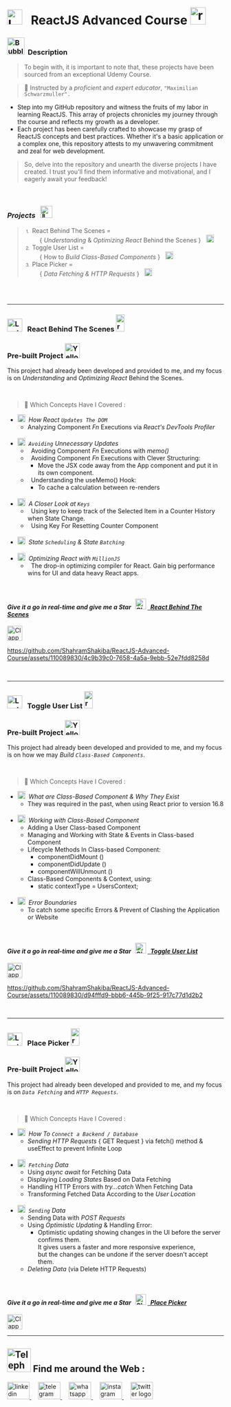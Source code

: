 #  <img src="https://raw.githubusercontent.com/Tarikul-Islam-Anik/Telegram-Animated-Emojis/main/Objects/Laptop.webp" alt="Laptop" width="35" /> &nbsp; ReactJS Advanced Course <img src="https://skillicons.dev/icons?i=react" height="40" alt="react logo" height="40" width="36"  />

<!----------------------------------------- Description ---------------------------------------->
### <img src="https://raw.githubusercontent.com/Tarikul-Islam-Anik/Animated-Fluent-Emojis/master/Emojis/Symbols/Bubbles.png" alt="Bubbles" width="40" height="40" />&nbsp; Description
> To begin with, it is important to note that, these projects have been sourced from an exceptional Udemy Course. <br/>
 
> 👤 Instructed by a _proficient_ and _expert educator_, ` "Maximilian Schwarzmuller". `

- Step into my GitHub repository and witness the fruits of my labor in learning ReactJS. This array of projects chronicles my journey through the course and reflects my growth as a developer.
- Each project has been carefully crafted to showcase my grasp of ReactJS concepts and best practices. Whether it's a basic application or a complex one, this repository attests to my unwavering commitment and zeal for web development.
  
>  So, delve into the repository and unearth the diverse projects I have created. I trust you'll find them informative and motivational, and I eagerly await your feedback!

<br/>
  
 ###  _Projects_ &nbsp; <img src="https://fonts.gstatic.com/s/e/notoemoji/latest/1f680/512.gif" alt="🚀" width="28" >  
 >  ⒈ React Behind The Scenes = <br/> &nbsp;&nbsp;&nbsp;&nbsp;&nbsp;&nbsp;&nbsp;&nbsp; { _Understanding_ & _Optimizing React_ Behind the Scenes } &nbsp; <img src="https://fonts.gstatic.com/s/e/notoemoji/latest/1f440/512.gif" alt="👀" width="18" > <br/>
 >  ⒉ Toggle User List =  <br/> &nbsp;&nbsp;&nbsp;&nbsp;&nbsp;&nbsp;&nbsp;&nbsp; { How to _Build Class-Based Components_ } &nbsp; <img src="https://fonts.gstatic.com/s/e/notoemoji/latest/1f440/512.gif" alt="👀" width="18" > <br/>
 >  ⒊ Place Picker =  <br/> &nbsp;&nbsp;&nbsp;&nbsp;&nbsp;&nbsp;&nbsp;&nbsp; { _Data Fetching & HTTP Requests_ } &nbsp; <img src="https://fonts.gstatic.com/s/e/notoemoji/latest/1f440/512.gif" alt="👀" width="18" >  <br/>
    
<br/> <br/>

***
<!--===================== React Behind The Scenes =============================-->
### <img src="https://raw.githubusercontent.com/Tarikul-Islam-Anik/Telegram-Animated-Emojis/main/Objects/Laptop.webp" alt="Laptop" width="35" height="30"  /> &nbsp; React Behind The Scenes  <img src="https://skillicons.dev/icons?i=react" height="40" alt="react logo" width="20"  />

### Pre-built Project <img src="https://github.com/ShahramShakiba/ReactJS-Course-Showcase/assets/110089830/794bdde2-7446-4df1-86dd-85775d5d4455" alt="Yellow Gear" width="35"  />
This project had already been developed and provided to me, and my focus is on _Understanding_ and _Optimizing React_ Behind the Scenes. <br/>

<br/>

> 🔑 Which Concepts Have I Covered :
- <img src="https://fonts.gstatic.com/s/e/notoemoji/latest/2699_fe0f/512.gif" alt="⚙" width="18"> &nbsp;_How React ` Updates The DOM `_
  - Analyzing Component _Fn_ Executions via _React's DevTools Profiler_ <br/><br/>
- <img src="https://fonts.gstatic.com/s/e/notoemoji/latest/2699_fe0f/512.gif" alt="⚙" width="18"> &nbsp;_` Avoiding ` Unnecessary Updates_
  - &nbsp; Avoiding Component _Fn_ Executions with _memo()_ <br/>
  - &nbsp; Avoiding Component _Fn_ Executions with Clever Structuring:
     - Move the JSX code away from the App component and put it in its own component.
  - &nbsp; Understanding the useMemo() Hook:
     - To cache a calculation between re-renders <br/><br/>
- <img src="https://fonts.gstatic.com/s/e/notoemoji/latest/2699_fe0f/512.gif" alt="⚙" width="18"> &nbsp;_A Closer Look at ` Keys `_
  - &nbsp; Using key to keep track of the Selected Item in a Counter History when State Change.
  - &nbsp; Using Key For Resetting Counter Component  <br/><br/>
- <img src="https://fonts.gstatic.com/s/e/notoemoji/latest/2699_fe0f/512.gif" alt="⚙" width="18"> &nbsp;_State ` Scheduling ` & State ` Batching `_ <br/><br/>
- <img src="https://fonts.gstatic.com/s/e/notoemoji/latest/2699_fe0f/512.gif" alt="⚙" width="18"> &nbsp;_Optimizing React with ` MillionJS `_
  - &nbsp; The drop-in optimizing compiler for React. Gain big performance wins for UI and data heavy React apps.


<br/>

<!-------- try it live -------->
 #### _Give it a go in real-time and give me a Star_ &nbsp; <img src="https://raw.githubusercontent.com/Tarikul-Islam-Anik/Animated-Fluent-Emojis/master/Emojis/Travel%20and%20places/Glowing%20Star.png" alt="Glowing Star" width="25"  /> <a href="https://react-behind-scenes-shahram.netlify.app/" target="_blank"> &nbsp; _React Behind The Scenes_ </a> 
 
<!--------- Video --------->
<img src="https://raw.githubusercontent.com/Tarikul-Islam-Anik/Telegram-Animated-Emojis/main/Objects/Clapper%20Board.webp" alt="Clapper Board" width="35" />

https://github.com/ShahramShakiba/ReactJS-Advanced-Course/assets/110089830/4c9b39c0-7658-4a5a-9ebb-52e7fdd8258d

  <br/> 

 ***
<!--===================== Toggle User List =============================-->
### <img src="https://raw.githubusercontent.com/Tarikul-Islam-Anik/Telegram-Animated-Emojis/main/Objects/Laptop.webp" alt="Laptop" width="35" height="30"  /> &nbsp; Toggle User List  <img src="https://skillicons.dev/icons?i=react" height="40" alt="react logo" width="20"  />

### Pre-built Project <img src="https://github.com/ShahramShakiba/ReactJS-Course-Showcase/assets/110089830/794bdde2-7446-4df1-86dd-85775d5d4455" alt="Yellow Gear" width="35"  />
This project had already been developed and provided to me, and my focus is on how we may _Build ` Class-Based Components `_. <br/>

<br/>

> 🔑 Which Concepts Have I Covered :  
- <img src="https://fonts.gstatic.com/s/e/notoemoji/latest/2699_fe0f/512.gif" alt="⚙" width="18"> &nbsp;_What are Class-Based Component & Why They Exist_
  - They was required in the past, when using React prior to version 16.8 <br/> <br/>
- <img src="https://fonts.gstatic.com/s/e/notoemoji/latest/2699_fe0f/512.gif" alt="⚙" width="18"> &nbsp;_Working with Class-Based Component_
  - Adding a User Class-based Component
  - Managing and Working with State & Events in Class-based Component
  - Lifecycle Methods In Class-based Component:
     - componentDidMount ()
     - componentDidUpdate ()
     - componentWillUnmount ()
  - Class-Based Components & Context, using:
     - static contextType = UsersContext; <br/> <br/>
- <img src="https://fonts.gstatic.com/s/e/notoemoji/latest/2699_fe0f/512.gif" alt="⚙" width="18"> &nbsp;_Error Boundaries_
  - To catch some specific Errors & Prevent of Clashing the Application or Website

<br/>

<!-------- try it live -------->
 #### _Give it a go in real-time and give me a Star_ &nbsp; <img src="https://raw.githubusercontent.com/Tarikul-Islam-Anik/Animated-Fluent-Emojis/master/Emojis/Travel%20and%20places/Glowing%20Star.png" alt="Glowing Star" width="25"  /> <a href="https://toggle-user-list-shahram.netlify.app/" target="_blank"> &nbsp; _Toggle User List_ </a> 
 
<!--------- Video --------->
<img src="https://raw.githubusercontent.com/Tarikul-Islam-Anik/Telegram-Animated-Emojis/main/Objects/Clapper%20Board.webp" alt="Clapper Board" width="35" />

https://github.com/ShahramShakiba/ReactJS-Advanced-Course/assets/110089830/d94fffd9-bbb6-445b-9f25-917c77d1d2b2

  <br/> 

 ***
 <!--===================== Place Picker =============================-->
### <img src="https://raw.githubusercontent.com/Tarikul-Islam-Anik/Telegram-Animated-Emojis/main/Objects/Laptop.webp" alt="Laptop" width="35" height="30"  /> &nbsp; Place Picker <img src="https://skillicons.dev/icons?i=react" height="40" alt="react logo" width="20"  />

### Pre-built Project <img src="https://github.com/ShahramShakiba/ReactJS-Course-Showcase/assets/110089830/794bdde2-7446-4df1-86dd-85775d5d4455" alt="Yellow Gear" width="35"  />
This project had already been developed and provided to me, and my focus is on _` Data Fetching `_ and _` HTTP Requests `_. <br/>

<br/>

> 🔑 Which Concepts Have I Covered :
- <img src="https://fonts.gstatic.com/s/e/notoemoji/latest/2699_fe0f/512.gif" alt="⚙" width="18"> &nbsp;_How To ` Connect a Backend / Database `_
  - _Sending HTTP Requests_ { GET Request } via fetch() method & useEffect to prevent Infinite Loop <br/><br/>
- <img src="https://fonts.gstatic.com/s/e/notoemoji/latest/2699_fe0f/512.gif" alt="⚙" width="18"> &nbsp;_` Fetching ` Data_
  - Using _async await_ for Fetching Data
  - Displaying _Loading States_ Based on Data Fetching
  - Handling HTTP Errors with _try...catch_ When Fetching Data
  - Transforming Fetched Data According to the _User Location_   <br/><br/>
- <img src="https://fonts.gstatic.com/s/e/notoemoji/latest/2699_fe0f/512.gif" alt="⚙" width="18"> &nbsp;_` Sending ` Data_
  - Sending Data with _POST Requests_
  - Using _Optimistic Updating_ & Handling Error:
    - Optimistic updating showing changes in the UI before the server confirms them. <br/> It gives users a faster and more responsive experience, <br/> but the changes can be undone if the server doesn't accept them.
  - _Deleting Data_ (via Delete HTTP Requests)

<br/>

<!-------- try it live -------->
 #### _Give it a go in real-time and give me a Star_ &nbsp; <img src="https://raw.githubusercontent.com/Tarikul-Islam-Anik/Animated-Fluent-Emojis/master/Emojis/Travel%20and%20places/Glowing%20Star.png" alt="Glowing Star" width="25"  /> <a href="" target="_blank"> &nbsp; _Place Picker_ </a> 
 
<!--------- Video --------->
<img src="https://raw.githubusercontent.com/Tarikul-Islam-Anik/Telegram-Animated-Emojis/main/Objects/Clapper%20Board.webp" alt="Clapper Board" width="35" />



  <br/> 

 ***
 
<!--======================= Social Media ===========================-->
 ## <img src="https://raw.githubusercontent.com/Tarikul-Islam-Anik/Telegram-Animated-Emojis/main/Objects/Telephone.webp" alt="Telephone" width="55"  /> Find me around the Web :
<a href="https://www.linkedin.com/in/shahramshakiba/" target="_blank">
    <img src="https://raw.githubusercontent.com/maurodesouza/profile-readme-generator/master/src/assets/icons/social/linkedin/default.svg" width="52" height="40" alt="linkedin logo"  />
  </a> &nbsp;&nbsp;&nbsp;
  <a href="https://t.me/ShahramShakibaa" target="_blank">
    <img src="https://raw.githubusercontent.com/maurodesouza/profile-readme-generator/master/src/assets/icons/social/telegram/default.svg" width="52" height="40" alt="telegram logo"  />
  </a> &nbsp;&nbsp;&nbsp;
  <a href="https://wa.me/message/LM2IMM3ABZ7ZM1" target="_blank">
    <img src="https://raw.githubusercontent.com/maurodesouza/profile-readme-generator/master/src/assets/icons/social/whatsapp/default.svg" width="52" height="40" alt="whatsapp logo"  />
  </a> &nbsp;&nbsp;&nbsp;
  <a href="https://instagram.com/shahram.shakibaa?igshid=MzNlNGNkZWQ4Mg==" target="_blank">
    <img src="https://raw.githubusercontent.com/maurodesouza/profile-readme-generator/master/src/assets/icons/social/instagram/default.svg" width="52" height="40" alt="instagram logo"  />
  </a> &nbsp;&nbsp;&nbsp;
  <a href="https://twitter.com/ShahramShakibaa" target="_blank">
    <img src="https://raw.githubusercontent.com/maurodesouza/profile-readme-generator/master/src/assets/icons/social/twitter/default.svg" width="52" height="40" alt="twitter logo"  />
  </a>


<!--------- 

<img src="https://fonts.gstatic.com/s/e/notoemoji/latest/2728/512.gif" alt="✨" width="22" >


--------->
